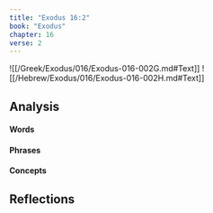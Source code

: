 ```yaml
---
title: "Exodus 16:2"
book: "Exodus"
chapter: 16
verse: 2
---
```

![[/Greek/Exodus/016/Exodus-016-002G.md#Text]]
![[/Hebrew/Exodus/016/Exodus-016-002H.md#Text]]

## Analysis

#### Words

#### Phrases

#### Concepts

## Reflections
